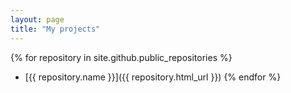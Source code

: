```yaml
---
layout: page
title: "My projects"
---
```

{% for repository in site.github.public_repositories %}
  * [{{ repository.name }}]({{ repository.html_url }})
{% endfor %}
